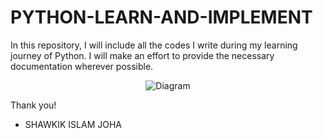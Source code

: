 # PYTHON-LEARN-AND-IMPLEMENT
In this repository, I will include all the codes I write during my learning journey of Python.
I will make an effort to provide the necessary documentation wherever possible.

<p align="center">
  <img src="https://images2.imgbox.com/8e/a6/oxn997K5_o.png" alt="Diagram" style="max-width: 100%; height: auto;">
</p>

Thank you!
- SHAWKIK ISLAM JOHA 
